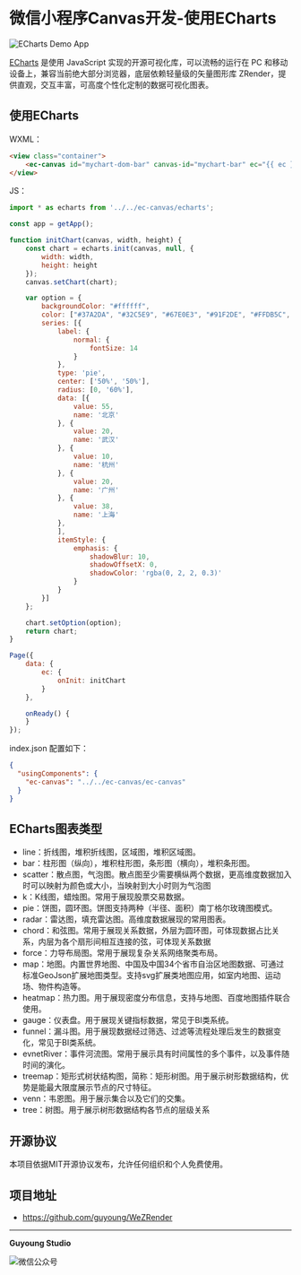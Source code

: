微信小程序Canvas开发-使用ECharts
==================================


![ECharts Demo App](https://mmbiz.qpic.cn/mmbiz_gif/5IMiaY073fa67wFIy2jEFDHJwbcG4gvekJibB7oZ3PoV4dPUDp7q8bZxQtkG1rs47UwJVUAODtHH5ibLo8wjNvfRw/640?wx_fmt=gif)

[ECharts](https://github.com/ecomfe/echarts) 是使用 JavaScript 实现的开源可视化库，可以流畅的运行在 PC 和移动设备上，兼容当前绝大部分浏览器，底层依赖轻量级的矢量图形库 ZRender，提供直观，交互丰富，可高度个性化定制的数据可视化图表。


## 使用ECharts

WXML：

``` html
<view class="container">
    <ec-canvas id="mychart-dom-bar" canvas-id="mychart-bar" ec="{{ ec }}"></ec-canvas>
</view>
```

JS：

``` javascript
import * as echarts from '../../ec-canvas/echarts';

const app = getApp();

function initChart(canvas, width, height) {
    const chart = echarts.init(canvas, null, {
        width: width,
        height: height
    });
    canvas.setChart(chart);

    var option = {
        backgroundColor: "#ffffff",
        color: ["#37A2DA", "#32C5E9", "#67E0E3", "#91F2DE", "#FFDB5C", "#FF9F7F"],
        series: [{
            label: {
                normal: {
                    fontSize: 14
                }
            },
            type: 'pie',
            center: ['50%', '50%'],
            radius: [0, '60%'],
            data: [{
                value: 55,
                name: '北京'
            }, {
                value: 20,
                name: '武汉'
            }, {
                value: 10,
                name: '杭州'
            }, {
                value: 20,
                name: '广州'
            }, {
                value: 38,
                name: '上海'
            },
            ],
            itemStyle: {
                emphasis: {
                    shadowBlur: 10,
                    shadowOffsetX: 0,
                    shadowColor: 'rgba(0, 2, 2, 0.3)'
                }
            }
        }]
    };

    chart.setOption(option);
    return chart;
}

Page({    
    data: {
        ec: {
            onInit: initChart
        }
    },

    onReady() {
    }
});

```

index.json 配置如下：

```json
{
  "usingComponents": {
    "ec-canvas": "../../ec-canvas/ec-canvas"
  }
}
```

## ECharts图表类型

* line：折线图，堆积折线图，区域图，堆积区域图。
* bar：柱形图（纵向），堆积柱形图，条形图（横向），堆积条形图。
* scatter：散点图，气泡图。散点图至少需要横纵两个数据，更高维度数据加入时可以映射为颜色或大小，当映射到大小时则为气泡图
* k：K线图，蜡烛图。常用于展现股票交易数据。
* pie：饼图，圆环图。饼图支持两种（半径、面积）南丁格尔玫瑰图模式。
* radar：雷达图，填充雷达图。高维度数据展现的常用图表。
* chord：和弦图。常用于展现关系数据，外层为圆环图，可体现数据占比关系，内层为各个扇形间相互连接的弦，可体现关系数据
* force：力导布局图。常用于展现复杂关系网络聚类布局。
* map：地图。内置世界地图、中国及中国34个省市自治区地图数据、可通过标准GeoJson扩展地图类型。支持svg扩展类地图应用，如室内地图、运动场、物件构造等。
* heatmap：热力图。用于展现密度分布信息，支持与地图、百度地图插件联合使用。
* gauge：仪表盘。用于展现关键指标数据，常见于BI类系统。
* funnel：漏斗图。用于展现数据经过筛选、过滤等流程处理后发生的数据变化，常见于BI类系统。
* evnetRiver：事件河流图。常用于展示具有时间属性的多个事件，以及事件随时间的演化。
* treemap：矩形式树状结构图，简称：矩形树图。用于展示树形数据结构，优势是能最大限度展示节点的尺寸特征。
* venn：韦恩图。用于展示集合以及它们的交集。
* tree：树图。用于展示树形数据结构各节点的层级关系

## 开源协议

本项目依据MIT开源协议发布，允许任何组织和个人免费使用。


## 项目地址

 * <https://github.com/guyoung/WeZRender>

------------------------------------------------

**Guyoung Studio**

![微信公众号](https://mmbiz.qlogo.cn/mmbiz_jpg/5IMiaY073fa7zxH6f5q5EticlwZPsYQtUnpYHspNiczmNyjtCXnR7LAmvpstK4EycfzIQkciboLh1qtWRcCibEPuDhA/0?wx_fmt=jpeg)



[wezrender-url]: https://github.com/guyoung/WeZRender
[wezrender-release-url]:https://github.com/guyoung/WeZRender/releases

